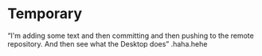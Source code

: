 # Temporary
 “I'm adding some text and then committing and then pushing to the remote repository. And then see
what the Desktop does” .haha.hehe
